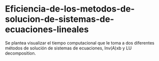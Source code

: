 # Eficiencia-de-los-metodos-de-solucion-de-sistemas-de-ecuaciones-lineales
Se plantea visualizar el tiempo computacional que le toma a dos diferentes métodos de solución de sistemas de ecuaciones, Inv(A)xb y LU decomposition.
